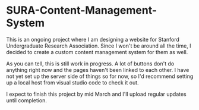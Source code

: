 # SURA-Content-Management-System
This is an ongoing project where I am designing a website for Stanford Undergraduate Research Association. Since I won't be around all the time, I decided to create a custom content management system for them as well.

As you can tell, this is still work in progress. A lot of buttons don't do anything right now and the pages haven't been linked to each other. I have not yet set up the server side of things so for now, so I'd recommend setting up a local host from visual studio code to check it out.

I expect to finish this project by mid March and I'll upload regular updates until completion.
